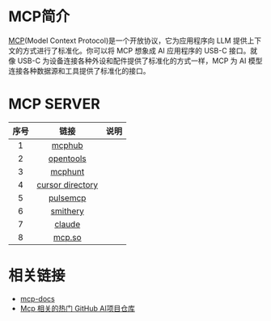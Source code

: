 
# MCP简介

[MCP](https://mcp-docs.cn/introduction)(Model Context Protocol)是一个开放协议，它为应用程序向 LLM 提供上下文的方式进行了标准化。你可以将 MCP 想象成 AI 应用程序的 USB-C 接口。就像 USB-C 为设备连接各种外设和配件提供了标准化的方式一样，MCP 为 AI 模型连接各种数据源和工具提供了标准化的接口。



# MCP SERVER

|序号|链接|说明|  
|:-:|:-:|:-:|
|1|[mcphub](https://mcphub.io/registry)||
|2|[opentools](https://opentools.com/registry)||
|3|[mcphunt](https://mcphunt.com/zh)||
|4|[cursor directory](https://cursor.directory/mcp)||
|5|[pulsemcp](https://www.pulsemcp.com/servers)||
|6|[smithery](https://smithery.ai/)||
|7|[claude](https://modelcontextprotocol.io/examples)||
|8|[mcp.so](https://mcp.so/servers)||


# 相关链接
* [mcp-docs](https://mcp-docs.cn/introduction)
* [Mcp 相关的热门 GitHub AI项目仓库](https://www.aibase.com/zh/repos/topic/mcp)


